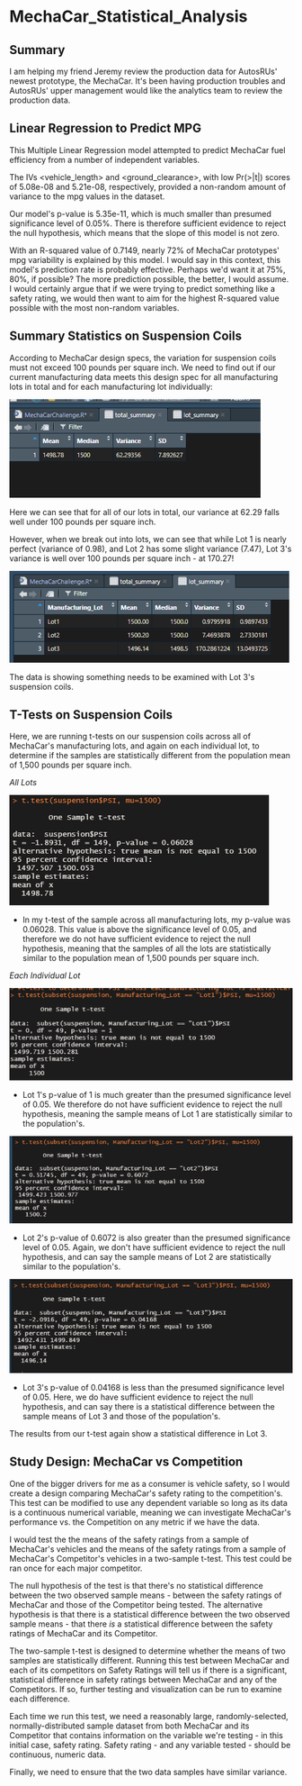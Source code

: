 # MechaCar_Statistical_Analysis

## Summary

I am helping my friend Jeremy review the production data for AutosRUs' newest prototype, the MechaCar. It's been having production troubles and AutosRUs' upper management would like the analytics team to review the production data. 


## Linear Regression to Predict MPG

This Multiple Linear Regression model attempted to predict MechaCar fuel efficiency from a number of independent variables. 

The IVs \<vehicle_length\> and \<ground_clearance\>, with low Pr(>|t|) scores of 5.08e-08 and 5.21e-08, respectively, provided a non-random amount of variance to the mpg values in the dataset. 

Our model's p-value is 5.35e-11, which is much smaller than presumed significance level of 0.05%. There is therefore sufficient evidence to reject the null hypothesis, which means that the slope of this model is not zero. 

With an R-squared value of 0.7149, nearly 72% of MechaCar prototypes' mpg variability is explained by this model. I would say in this context, this model's prediction rate is probably effective. Perhaps we'd want it at 75%, 80%, if possible? The more prediction possible, the better, I would assume. I would certainly argue that if we were trying to predict something like a safety rating, we would then want to aim for the highest R-squared value possible with the most non-random variables. 






## Summary Statistics on Suspension Coils

According to MechaCar design specs, the variation for suspension coils must not exceed 100 pounds per square inch. We need to find out if our current manufacturing data meets this design spec for all manufacturing lots in total and for each manufacturing lot individually:

![](Resources/total_summary.PNG)

Here we can see that for all of our lots in total, our variance at 62.29 falls well under 100 pounds per square inch. 

However, when we break out into lots, we can see that while Lot 1 is nearly perfect (variance of 0.98), and Lot 2 has some slight variance (7.47), Lot 3's variance is well over 100 pounds per square inch - at 170.27!

![](Resources/lot_summary.PNG)

The data is showing something needs to be examined with Lot 3's suspension coils.





## T-Tests on Suspension Coils

Here, we are running t-tests on our suspension coils across all of MechaCar's manufacturing lots, and again on each individual lot, to determine if the samples are statistically different from the population mean of 1,500 pounds per square inch. 

*All Lots*

![](Resources/T_All.PNG)

- In my t-test of the sample across all manufacturing lots, my p-value was 0.06028. This value is above the significance level of 0.05, and therefore we do not have sufficient evidence to reject the null hypothesis, meaning that the samples of all the lots are statistically similar to the population mean of 1,500 pounds per square inch. 




*Each Individual Lot*

![](Resources/T_Lot1.PNG)

- Lot 1's p-value of 1 is much greater than the presumed significance level of 0.05. We therefore do not have sufficient evidence to reject the null hypothesis, meaning the sample means of Lot 1 are statistically similar to the population's.

![](Resources/T_Lot2.PNG)

- Lot 2's p-value of 0.6072 is also greater than the presumed significance level of 0.05. Again, we don't have sufficient evidence to reject the null hypothesis, and can say the sample means of Lot 2 are statistically similar to the population's.

![](Resources/T_Lot3.PNG)

- Lot 3's p-value of 0.04168 is less than the presumed significance level of 0.05. Here, we do have sufficient evidence to reject the null hypothesis, and can say there is a statistical difference between the sample means of Lot 3 and those of the population's. 


The results from our t-test again show a statistical difference in Lot 3.



## Study Design: MechaCar vs Competition

One of the bigger drivers for me as a consumer is vehicle safety, so I would create a design comparing MechaCar's safety rating to the competition's. This test can be modified to use any dependent variable so long as its data is a continuous numerical variable, meaning we can investigate MechaCar's performance vs. the Competition on any metric if we have the data.

I would test the the means of the safety ratings from a sample of MechaCar's vehicles and the means of the safety ratings from a sample of MechaCar's Competitor's vehicles in a two-sample t-test. This test could be ran once for each major competitor. 

The null hypothesis of the test is that there's no statistical difference between the two observed sample means - between the safety ratings of MechaCar and those of the Competitor being tested. The alternative hypothesis is that there is a statistical difference between the two observed sample means - that there *is* a statistical difference between the safety ratings of MechaCar and its Competitor. 

The two-sample t-test is designed to determine whether the means of two samples are statistically different. Running this test between MechaCar and each of its competitors on Safety Ratings will tell us if there is a significant, statistical difference in safety ratings between MechaCar and any of the Competitors. If so, further testing and visualization can be run to examine each difference.

Each time we run this test, we need a reasonably large, randomly-selected, normally-distributed sample dataset from both MechaCar and its Competitor that contains information on the variable we're testing - in this initial case, safety rating. Safety rating - and any variable tested - should be continuous, numeric data. 

Finally, we need to ensure that the two data samples have similar variance. 



